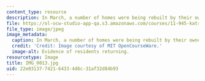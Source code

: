 ```yaml
---
content_type: resource
description: In March, a number of homes were being rebuilt by their owners.
file: https://ol-ocw-studio-app-qa.s3.amazonaws.com/courses/11-945-katrina-practicum-spring-2006/22e03137742164334d6c31af32d84b93_IMG_0013.jpg
file_type: image/jpeg
image_metadata:
  caption: In March, a number of homes were being rebuilt by their owners.
  credit: 'Credit: Image courtesy of MIT OpenCourseWare.'
  image-alt: Evidence of residents returning.
resourcetype: Image
title: IMG_0013.jpg
uid: 22e03137-7421-6433-4d6c-31af32d84b93
---
```

